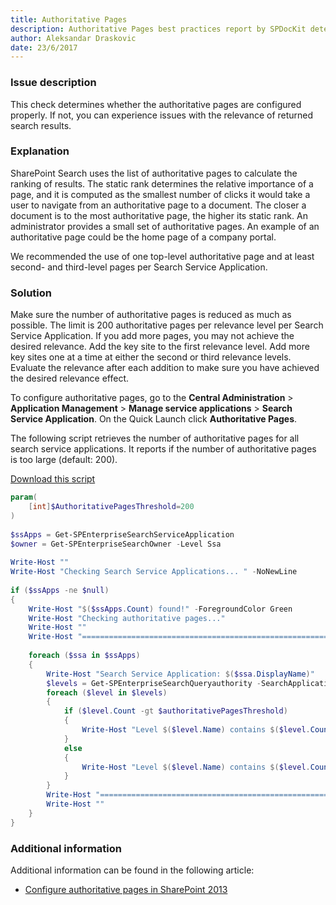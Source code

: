 ```yaml
---
title: Authoritative Pages
description: Authoritative Pages best practices report by SPDocKit determines whether the authoritative pages are configured properly.
author: Aleksandar Draskovic 
date: 23/6/2017
---
```


### Issue description
This check determines whether the authoritative pages are configured properly. If not, you can experience issues with the relevance of returned search results.
### Explanation
SharePoint Search uses the list of authoritative pages to calculate the ranking of results. The static rank determines the relative importance of a page, and it is computed as the smallest number of clicks it would take a user to navigate from an authoritative page to a document. The closer a document is to the most authoritative page, the higher its static rank. An administrator provides a small set of authoritative pages. An example of an authoritative page could be the home page of a company portal.

We recommended the use of one top-level authoritative page and at least second- and third-level pages per Search Service Application.
### Solution
Make sure the number of authoritative pages is reduced as much as possible. The limit is 200 authoritative pages per relevance level per Search Service Application. If you add more pages, you may not achieve the desired relevance. Add the key site to the first relevance level. Add more key sites one at a time at either the second or third relevance levels. Evaluate the relevance after each addition to make sure you have achieved the desired relevance effect.

To configure authoritative pages, go to the **Central Administration** > **Application Management** > **Manage service applications** > **Search Service Application**. On the Quick Launch click **Authoritative Pages**.

The following script retrieves the number of authoritative pages for all search service applications. It reports if the number of authoritative pages is too large (default: 200).  

[Download this script](#internal/_assets/Get-BPSSAuthoritativePages.7z)

```powershell
param(
    [int]$AuthoritativePagesThreshold=200
)
 
$ssApps = Get-SPEnterpriseSearchServiceApplication
$owner = Get-SPEnterpriseSearchOwner -Level Ssa
 
Write-Host ""
Write-Host "Checking Search Service Applications... " -NoNewLine
 
if ($ssApps -ne $null)
{
    Write-Host "$($ssApps.Count) found!" -ForegroundColor Green
    Write-Host "Checking authoritative pages..."
    Write-Host ""
    Write-Host "========================================================================="
 
    foreach ($ssa in $ssApps)
    {
        Write-Host "Search Service Application: $($ssa.DisplayName)"
        $levels = Get-SPEnterpriseSearchQueryauthority -SearchApplication $ssa -Owner $owner | group Level | Sort Name
        foreach ($level in $levels)
        {
            if ($level.Count -gt $authoritativePagesThreshold)
            {
                Write-Host "Level $($level.Name) contains $($level.Count) pages. Please consider reducing the number of the authoritative pages to achieve better relevance." -ForegroundColor Yellow
            }
            else
            {
                Write-Host "Level $($level.Name) contains $($level.Count) pages." -ForegroundColor Green
            }
        }
        Write-Host "========================================================================="
        Write-Host ""
    }
}
```
### Additional information 
Additional information can be found in the following article:
* [Configure authoritative pages in SharePoint 2013](https://technet.microsoft.com/en-us/library/cc262796.aspx)
